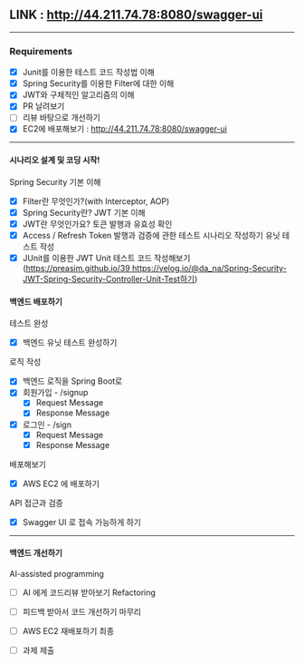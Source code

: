 ## LINK : http://44.211.74.78:8080/swagger-ui
----
### Requirements

* [x] Junit를 이용한 테스트 코드 작성법 이해
* [x] Spring Security를 이용한 Filter에 대한 이해
* [x] JWT와 구체적인 알고리즘의 이해
* [x] PR 날려보기
* [ ] 리뷰 바탕으로 개선하기
* [x] EC2에 배포해보기 : http://44.211.74.78:8080/swagger-ui
----
#### 시나리오 설계 및 코딩 시작!
Spring Security 기본 이해
* [x] Filter란 무엇인가?(with Interceptor, AOP)
* [x] Spring Security란?
JWT 기본 이해
* [x] JWT란 무엇인가요?
토큰 발행과 유효성 확인
* [x] Access / Refresh Token 발행과 검증에 관한 테스트 시나리오 작성하기
유닛 테스트 작성
* [x] JUnit를 이용한 JWT Unit 테스트 코드 작성해보기 (https://preasim.github.io/39 https://velog.io/@da_na/Spring-Security-JWT-Spring-Security-Controller-Unit-Test하기)

#### 백엔드 배포하기
테스트 완성
* [x] 백엔드 유닛 테스트 완성하기

로직 작성
* [x] 백엔드 로직을 Spring Boot로
* [x] 회원가입 - /signup
    * [x] Request Message
    * [x] Response Message
* [x] 로그인 - /sign 
    * [x] Request Message
    * [x] Response Message

배포해보기
* [x] AWS EC2 에 배포하기

API 접근과 검증
* [x] Swagger UI 로 접속 가능하게 하기

----
#### 백엔드 개선하기
AI-assisted programming
* [ ] AI 에게 코드리뷰 받아보기
Refactoring
* [ ] 피드백 받아서 코드 개선하기
마무리
* [ ] AWS EC2 재배포하기
최종
* [ ] 과제 제출

